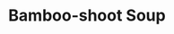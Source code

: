 ---
title: 'Bamboo-shoot Soup'
thumbnail: 'https://acnhcdn.com/2.0/CookingIcon/FtrSoupBambooshootCropped.png'
ingredients:
  -
    id: 'bambooShoot'
    name: 'Bamboo Shoot'
    type: 'crop'
    quantity: 1
layout: '../../layouts/RecipeDetail.astro'
---